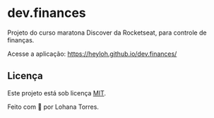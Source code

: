 # dev.finances

Projeto do curso maratona Discover da Rocketseat, para controle de finanças.

Acesse a aplicação: https://heyloh.github.io/dev.finances/

<!-- ## Tarefas

### 01 - Assistir aos cursos/aulas

- [x] Guia estelar de programação
- [x] Ambiente dev de outro mundo

### 02 - Assistir aos cursos/aulas

#### Revisão

##### HTML

- [ ] O guia estelar de HTML
- [ ] HTML que faz sentido para todos

##### CSS

- [ ] O guia estelar de css
- [ ] Nem tudo são pixels
- [ ] Uma caixa dentro da outra
- [ ] App bonito até nos textos

##### HTTP

- [ ] O guia estelar de HTTP

#### Preparação para a próxima aula

##### HTML

- [ ] Posso ver e ouvir o HTML
- [ ] Formulários de outro planeta

##### CSS

- [ ] Nem só de classes ou ID's -->

## Licença

Este projeto está sob licença [MIT](./LICENSE).

Feito com 💜 por Lohana Torres.

